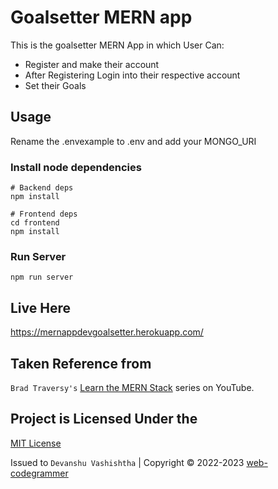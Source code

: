 # Goalsetter MERN app

This is the goalsetter MERN App in which User Can:
- Register and make their account
- After Registering Login into their respective account
-  Set their Goals

## Usage

Rename the .envexample to .env and add your MONGO_URI

### Install node dependencies

```
# Backend deps
npm install

# Frontend deps
cd frontend
npm install
```

### Run Server
```
npm run server
```

## Live Here
https://mernappdevgoalsetter.herokuapp.com/


## Taken Reference from

`Brad Traversy's` [Learn the MERN Stack](https://www.youtube.com/watch?v=-0exw-9YJBo) series on YouTube.


## Project is Licensed Under the

[MIT License](https://github.com/web-codegrammer/DevSecops-Test-Pipeline/blob/main/LICENSE)

Issued to ```Devanshu Vashishtha``` | Copyright ©️ 2022-2023 [web-codegrammer](https://github.com/web-codegrammer)
